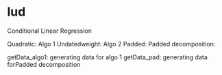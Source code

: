 # lud 
Conditional Linear Regression

Quadratic: Algo 1 
Undatedweight: Algo 2 
Padded: Padded decomposition:

getData_algo1: generating data for algo 1 
getData_pad: generating data forPadded decomposition

